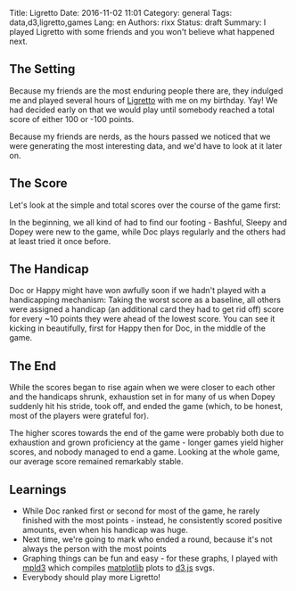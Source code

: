 Title: Ligretto
Date:   2016-11-02 11:01
Category: general
Tags: data,d3,ligretto,games
Lang: en
Authors: rixx
Status: draft
Summary: I played Ligretto with some friends and you won't believe what happened next.

## The Setting

Because my friends are the most enduring people there are, they indulged me
and played several hours of [Ligretto](https://en.wikipedia.org/wiki/Ligretto) with me
on my birthday. Yay! We had decided early on that we would play until somebody reached
a total score of either 100 or -100 points.

Because my friends are nerds, as the hours passed we noticed that we were generating the
most interesting data, and we'd have to look at it later on.

## The Score

Let's look at the simple and total scores over the course of the game first: 

<div id="fig_scores"></div>

In the beginning, we all kind of had to find our footing - Bashful, Sleepy and Dopey were new
to the game, while Doc plays regularly and the others had at least tried it once before.

## The Handicap

Doc or Happy might have won awfully soon if we hadn't played with a handicapping mechanism:
Taking the worst score as a baseline, all others were assigned a handicap (an additional
card they had to get rid off) score for every ~10 points they were ahead of the lowest score.
You can see it kicking in beautifully, first for Happy then for Doc, in the middle of the game.

<div id="fig_handicap"></div>

## The End

While the scores began to rise again when we were closer to each other and the handicaps shrunk,
exhaustion set in for many of us when Dopey suddenly hit his stride, took off, and ended the game
(which, to be honest, most of the players were grateful for).

<div id="fig_avg"></div>

The higher scores towards the end of the game were probably both due to exhaustion and
grown proficiency at the game - longer games yield higher scores, and nobody managed to end
a game. Looking at the whole game, our average score remained remarkably stable.

## Learnings

 - While Doc ranked first or second for most of the game, he rarely finished with the most
   points - instead, he consistently scored positive amounts, even when his handicap was huge.
 - Next time, we're going to mark who ended a round, because it's not always the person with
   the most points
 - Graphing things can be fun and easy - for these graphs, I played with 
   [mpld3](http://mpld3.github.io/) which compiles [matplotlib](http://matplotlib.org/) plots
   to [d3.js](https://d3js.org/) svgs.
 - Everybody should play more Ligretto!
